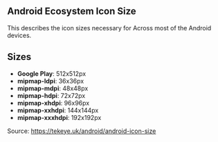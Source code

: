 ## Android Ecosystem Icon Size 
This describes the icon sizes necessary for Across most of the Android devices.

## Sizes
- **Google Play**: 512x512px
- **mipmap-ldpi**: 36x36px
- **mipmap-mdpi**: 48x48px
- **mipmap-hdpi**: 72x72px
- **mipmap-xhdpi**: 96x96px
- **mipmap-xxhdpi**: 144x144px
- **mipmap-xxxhdpi**: 192x192px

Source: https://tekeye.uk/android/android-icon-size
